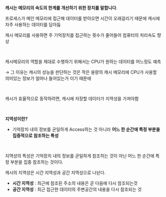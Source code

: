 **캐시는 메모리의 속도의 한계를 개선하기 위한 장치를 말합니다**.

프로세스가 메인 메모리에 접근해 데이터를 받아오면 시간이 오래걸리기 때문에 캐시에 자주 사용하는 데이터를 담아둠

캐시 메모리를 사용하면 주 기억장치를 접근하는 횟수가 줄어들어 컴퓨터의 처리속도 향상

</br>

캐시메모리의 역할을 제대로 수행하기 위해서는 CPU가 원하는 데이터를 어느정도 예측

→ 그 이유는 캐시의 성능을 판단하는 것은 작은 용량의 캐시 메모리에 CPU가 사용할 의미있는 정보가 얼마나 들어있는가 이기 때문에

</br>

캐시가 효율적으로 동작하려면, 캐시에 저장할 데이터가 지역성을 가져야함 

</br>

**지역성이란?**

- 기억장치 내의 정보를 균일하게 Access하는 것 아니라 **어느 한 순간에 특정 부분을 집중적으로 참조하는 특성**

</br>

지역성의 특성은 기억장치 내의 정보를 균일하게 참조하는 것이 아닌 어느 한 순간에 특정 부분을 집중 참조하는 것이다.

캐시의 지역성은 시간 지역성과 공간 지역성으로 나뉜다.

- **시간 지역성** : 최근에 참조된 주소의 내용은 곧 다음에 다시 참조되는것
- **공간 지역성** : 최근 접근한 데이터의 주변공간의 내용을 다시 참조되는 것
